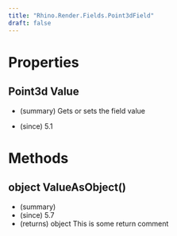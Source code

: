 ```yaml
---
title: "Rhino.Render.Fields.Point3dField"
draft: false
---
```


# Properties
## Point3d Value
- (summary) 
     Gets or sets the field value
     
- (since) 5.1
# Methods
## object ValueAsObject()
- (summary) 
- (since) 5.7
- (returns) object This is some return comment
